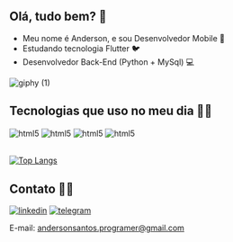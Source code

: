 ## Olá, tudo bem? 🥰

- Meu nome é Anderson, e sou Desenvolvedor Mobile 📱
- Estudando tecnologia Flutter 🐦
- Desenvolvedor Back-End (Python + MySql) 💻

![giphy (1)](https://user-images.githubusercontent.com/99498850/153713531-8f26940c-6c48-4213-bde0-664218f80b6d.gif)

## Tecnologias que uso no meu dia 👨‍💻
<div syle="display: inline_block">
  <img align="center" alt="html5" src="https://img.shields.io/badge/Flutter-02569B?style=for-the-badge&logo=flutter&logoColor=white" />
  <img align="center" alt="html5" src="https://img.shields.io/badge/Dart-0175C2?style=for-the-badge&logo=dart&logoColor=white" />
  <img align="center" alt="html5" src="https://img.shields.io/badge/Python-3776AB?style=for-the-badge&logo=python&logoColor=white" />
  <img align="center" alt="html5" src="https://img.shields.io/badge/MySQL-00000F?style=for-the-badge&logo=mysql&logoColor=white" />
</div>

<br>[![Top Langs](https://github-readme-stats.vercel.app/api/top-langs/?username=andersonsantos6)](https://github.com/andersonsantos6/github-readme-stats)</br>

## Contato 🤙🏽

[![linkedin](https://img.shields.io/badge/LinkedIn-0077B5?style=for-the-badge&logo=linkedin&logoColor=white)](https://www.linkedin.com/in/anderson-santos-364785231/) [![telegram](https://img.shields.io/badge/Telegram-2CA5E0?style=for-the-badge&logo=telegram&logoColor=white)](https://t.me/andersonsantos6)
<p>
E-mail:
<a href="mailto:andersonsantos.programer@gmail.com?subject=Olá,%20tenho%20uma%20proposta%20para%20você!">
andersonsantos.programer@gmail.com </ a>
</ p>



